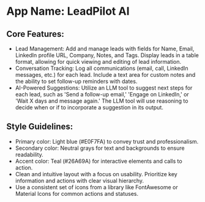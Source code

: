 # **App Name**: LeadPilot AI

## Core Features:

- Lead Management: Add and manage leads with fields for Name, Email, LinkedIn profile URL, Company, Notes, and Tags. Display leads in a table format, allowing for quick viewing and editing of lead information.
- Conversation Tracking: Log all communications (email, call, LinkedIn messages, etc.) for each lead. Include a text area for custom notes and the ability to set follow-up reminders with dates.
- AI-Powered Suggestions: Utilize an LLM tool to suggest next steps for each lead, such as 'Send a follow-up email,' 'Engage on LinkedIn,' or 'Wait X days and message again.' The LLM tool will use reasoning to decide when or if to incorporate a suggestion in its output.

## Style Guidelines:

- Primary color: Light blue (#E0F7FA) to convey trust and professionalism.
- Secondary color: Neutral grays for text and backgrounds to ensure readability.
- Accent color: Teal (#26A69A) for interactive elements and calls to action.
- Clean and intuitive layout with a focus on usability. Prioritize key information and actions with clear visual hierarchy.
- Use a consistent set of icons from a library like FontAwesome or Material Icons for common actions and statuses.